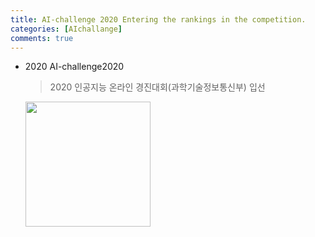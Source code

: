 ```yaml
---
title: AI-challenge 2020 Entering the rankings in the competition.
categories: [AIchallange]
comments: true
---
```


* 2020 AI-challenge2020
  > 2020 인공지능 온라인 경진대회(과학기술정보통신부) 입선
    <a href="https://aihub.or.kr/problem_contest/5063">
        <img src="https://aihub.or.kr/sites/default/files/%E1%84%8B%E1%85%B5%E1%86%AB%E1%84%80%E1%85%A9%E1%86%BC%E1%84%8C%E1%85%B5%E1%84%82%E1%85%B3%E1%86%BC%20%E1%84%8B%E1%85%A9%E1%86%AB%E1%84%85%E1%85%A1%E1%84%8B%E1%85%B5%E1%86%AB%20%E1%84%80%E1%85%A7%E1%86%BC%E1%84%8C%E1%85%B5%E1%86%AB%E1%84%83%E1%85%A2%E1%84%92%E1%85%AC.png" width="200px" />
    </a>
    
    
    
